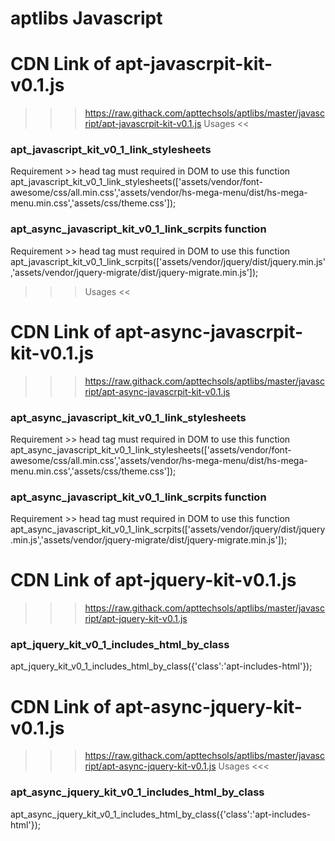 # aptlibs Javascript

# CDN Link of apt-javascrpit-kit-v0.1.js
>>> https://raw.githack.com/apttechsols/aptlibs/master/javascript/apt-javascrpit-kit-v0.1.js
>>> Usages <<

### apt_javascript_kit_v0_1_link_stylesheets ###
Requirement >> head tag must required in DOM to use this function
apt_javascript_kit_v0_1_link_stylesheets(['assets/vendor/font-awesome/css/all.min.css','assets/vendor/hs-mega-menu/dist/hs-mega-menu.min.css','assets/css/theme.css']);

### apt_async_javascript_kit_v0_1_link_scrpits function
Requirement >> head tag must required in DOM to use this function
apt_javascript_kit_v0_1_link_scrpits(['assets/vendor/jquery/dist/jquery.min.js','assets/vendor/jquery-migrate/dist/jquery-migrate.min.js']);
>>> Usages <<

# CDN Link of apt-async-javascrpit-kit-v0.1.js
>>> https://raw.githack.com/apttechsols/aptlibs/master/javascript/apt-async-javascrpit-kit-v0.1.js


### apt_async_javascript_kit_v0_1_link_stylesheets ###
Requirement >> head tag must required in DOM to use this function
apt_async_javascript_kit_v0_1_link_stylesheets(['assets/vendor/font-awesome/css/all.min.css','assets/vendor/hs-mega-menu/dist/hs-mega-menu.min.css','assets/css/theme.css']);

### apt_async_javascript_kit_v0_1_link_scrpits function
Requirement >> head tag must required in DOM to use this function
apt_async_javascript_kit_v0_1_link_scrpits(['assets/vendor/jquery/dist/jquery.min.js','assets/vendor/jquery-migrate/dist/jquery-migrate.min.js']);


# CDN Link of apt-jquery-kit-v0.1.js
>>> https://raw.githack.com/apttechsols/aptlibs/master/javascript/apt-jquery-kit-v0.1.js

### apt_jquery_kit_v0_1_includes_html_by_class ###
<div class="apt-includes-html" apt-includes-html="./header.html"></div>
<div class="apt-includes-html" apt-includes-html="./footer.html"></div>
apt_jquery_kit_v0_1_includes_html_by_class({'class':'apt-includes-html'});

# CDN Link of apt-async-jquery-kit-v0.1.js 
>>> https://raw.githack.com/apttechsols/aptlibs/master/javascript/apt-async-jquery-kit-v0.1.js 
>>> Usages <<<

### apt_async_jquery_kit_v0_1_includes_html_by_class ###
<div class="apt-includes-html" apt-includes-html="./header.html"></div>
<div class="apt-includes-html" apt-includes-html="./footer.html"></div>
apt_async_jquery_kit_v0_1_includes_html_by_class({'class':'apt-includes-html'});

